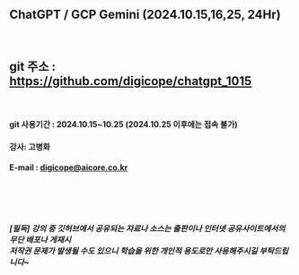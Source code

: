 
##  ChatGPT / GCP Gemini (2024.10.15,16,25, 24Hr)
<br>

## git 주소 :    https://github.com/digicope/chatgpt_1015
<br>


#### git 사용기간 : 2024.10.15~10.25 (2024.10.25  이후에는 접속 불가)


#### 강사: 고병화
#### E-mail : digicope@aicore.co.kr

<br>
<br>
<br>

##### [필독] 강의 중 깃허브에서 공유되는 자료나 소스는 출판이나 인터넷 공유사이트에서의 무단 배포나 게재시 <br> 저작권 문제가 발생될 수도 있으니 학습을 위한 개인적 용도로만 사용해주시길 부탁드립니다~     

